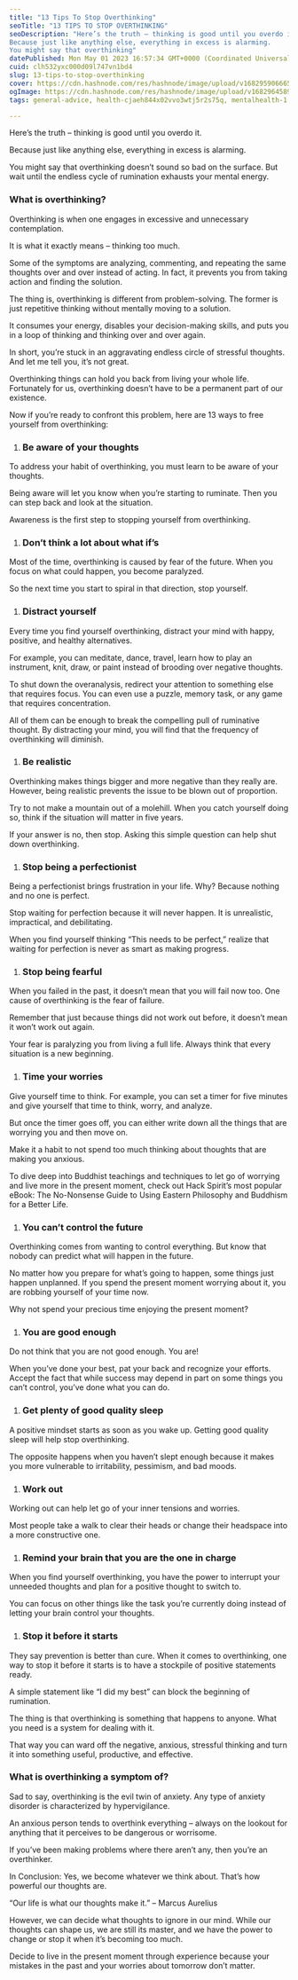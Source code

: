 ```yaml
---
title: "13 Tips To Stop Overthinking"
seoTitle: "13 TIPS TO STOP OVERTHINKING"
seoDescription: "Here’s the truth – thinking is good until you overdo it.
Because just like anything else, everything in excess is alarming.
You might say that overthinking"
datePublished: Mon May 01 2023 16:57:34 GMT+0000 (Coordinated Universal Time)
cuid: clh532yxc000d09l747vn1bd4
slug: 13-tips-to-stop-overthinking
cover: https://cdn.hashnode.com/res/hashnode/image/upload/v1682959066657/03e8ac58-7aac-4280-8233-f14477a2b346.jpeg
ogImage: https://cdn.hashnode.com/res/hashnode/image/upload/v1682964589121/4b2a1ef1-dd3e-49d5-883c-6db660d00e2d.jpeg
tags: general-advice, health-cjaeh844x02vvo3wtj5r2s75q, mentalhealth-1

---
```


Here’s the truth – thinking is good until you overdo it.

Because just like anything else, everything in excess is alarming.

You might say that overthinking doesn’t sound so bad on the surface. But wait until the endless cycle of rumination exhausts your mental energy.

### **What is overthinking?**

Overthinking is when one engages in excessive and unnecessary contemplation.

It is what it exactly means – thinking too much.

Some of the symptoms are analyzing, commenting, and repeating the same thoughts over and over instead of acting. In fact, it prevents you from taking action and finding the solution.

The thing is, overthinking is different from problem-solving. The former is just repetitive thinking without mentally moving to a solution.

It consumes your energy, disables your decision-making skills, and puts you in a loop of thinking and thinking over and over again.

In short, you’re stuck in an aggravating endless circle of stressful thoughts. And let me tell you, it’s not great.

Overthinking things can hold you back from living your whole life. Fortunately for us, overthinking doesn’t have to be a permanent part of our existence.

Now if you’re ready to confront this problem, here are 13 ways to free yourself from overthinking:

1. ### Be aware of your thoughts
    

To address your habit of overthinking, you must learn to be aware of your thoughts.

Being aware will let you know when you’re starting to ruminate. Then you can step back and look at the situation.

Awareness is the first step to stopping yourself from overthinking.

1. ### Don’t think a lot about what if’s
    

Most of the time, overthinking is caused by fear of the future. When you focus on what could happen, you become paralyzed.

So the next time you start to spiral in that direction, stop yourself.

1. ### **Distract yourself**
    

Every time you find yourself overthinking, distract your mind with happy, positive, and healthy alternatives.

For example, you can meditate, dance, travel, learn how to play an instrument, knit, draw, or paint instead of brooding over negative thoughts.

To shut down the overanalysis, redirect your attention to something else that requires focus. You can even use a puzzle, memory task, or any game that requires concentration.

All of them can be enough to break the compelling pull of ruminative thought. By distracting your mind, you will find that the frequency of overthinking will diminish.

1. ### **Be realistic**
    

Overthinking makes things bigger and more negative than they really are. However, being realistic prevents the issue to be blown out of proportion.

Try to not make a mountain out of a molehill. When you catch yourself doing so, think if the situation will matter in five years.

If your answer is no, then stop. Asking this simple question can help shut down overthinking.

1. ### Stop being a perfectionist
    

Being a perfectionist brings frustration in your life. Why? Because nothing and no one is perfect.

Stop waiting for perfection because it will never happen. It is unrealistic, impractical, and debilitating.

When you find yourself thinking “This needs to be perfect,” realize that waiting for perfection is never as smart as making progress.

1. ### Stop being fearful
    

When you failed in the past, it doesn’t mean that you will fail now too. One cause of overthinking is the fear of failure.

Remember that just because things did not work out before, it doesn’t mean it won’t work out again.

Your fear is paralyzing you from living a full life. Always think that every situation is a new beginning.

1. ### Time your worries
    

Give yourself time to think. For example, you can set a timer for five minutes and give yourself that time to think, worry, and analyze.

But once the timer goes off, you can either write down all the things that are worrying you and then move on.

Make it a habit to not spend too much thinking about thoughts that are making you anxious.

To dive deep into Buddhist teachings and techniques to let go of worrying and live more in the present moment, check out Hack Spirit’s most popular eBook: The No-Nonsense Guide to Using Eastern Philosophy and Buddhism for a Better Life.

1. ### You can’t control the future
    

Overthinking comes from wanting to control everything. But know that nobody can predict what will happen in the future.

No matter how you prepare for what’s going to happen, some things just happen unplanned. If you spend the present moment worrying about it, you are robbing yourself of your time now.

Why not spend your precious time enjoying the present moment?

1. ### You are good enough
    

Do not think that you are not good enough. You are!

When you’ve done your best, pat your back and recognize your efforts. Accept the fact that while success may depend in part on some things you can’t control, you’ve done what you can do.

1. ### Get plenty of good quality sleep
    

A positive mindset starts as soon as you wake up. Getting good quality sleep will help stop overthinking.

The opposite happens when you haven’t slept enough because it makes you more vulnerable to irritability, pessimism, and bad moods.

1. ### Work out
    

Working out can help let go of your inner tensions and worries.

Most people take a walk to clear their heads or change their headspace into a more constructive one.

1. ### Remind your brain that you are the one in charge
    

When you find yourself overthinking, you have the power to interrupt your unneeded thoughts and plan for a positive thought to switch to.

You can focus on other things like the task you’re currently doing instead of letting your brain control your thoughts.

1. ### Stop it before it starts
    

They say prevention is better than cure. When it comes to overthinking, one way to stop it before it starts is to have a stockpile of positive statements ready.

A simple statement like “I did my best” can block the beginning of rumination.

The thing is that overthinking is something that happens to anyone. What you need is a system for dealing with it.

That way you can ward off the negative, anxious, stressful thinking and turn it into something useful, productive, and effective.

### What is overthinking a symptom of?

Sad to say, overthinking is the evil twin of anxiety. Any type of anxiety disorder is characterized by hypervigilance.

An anxious person tends to overthink everything – always on the lookout for anything that it perceives to be dangerous or worrisome.

If you’ve been making problems where there aren’t any, then you’re an overthinker.

In Conclusion: Yes, we become whatever we think about. That’s how powerful our thoughts are.

“Our life is what our thoughts make it.” – Marcus Aurelius

However, we can decide what thoughts to ignore in our mind. While our thoughts can shape us, we are still its master, and we have the power to change or stop it when it’s becoming too much.

Decide to live in the present moment through experience because your mistakes in the past and your worries about tomorrow don’t matter.